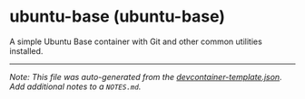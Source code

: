 
# ubuntu-base (ubuntu-base)

A simple Ubuntu Base container with Git and other common utilities installed.





---

_Note: This file was auto-generated from the [devcontainer-template.json](https://github.com/yhs88a/devcontainer/blob/main/src/templates/ubuntu-base/devcontainer-template.json).  Add additional notes to a `NOTES.md`._
